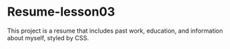 # Resume-lesson03
This project is a resume that includes past work, education, and information about myself, styled by CSS.
